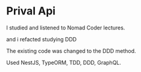 # Prival Api 

I studied and listened to Nomad Coder lectures.

and i refacted studying DDD

The existing code was changed to the DDD method.

Used NestJS, TypeORM, TDD, DDD, GraphQL.
